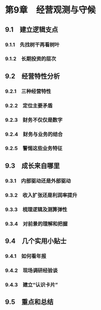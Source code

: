 # 第9章　经营观测与守候

## 9.1　建立逻辑支点

### 9.1.1　先找树干再看树叶

### 9.1.2　长期投资的层次

## 9.2　经营特性分析

### 9.2.1　三种经营特性

### 9.2.2　定位主要矛盾

### 9.2.3　财务不仅仅是数字

### 9.2.4　财务与业务的结合

### 9.2.5　警惕这些业务特征

## 9.3　成长来自哪里

### 9.3.1　内部驱动还是外部驱动

### 9.3.2　收入扩张还是利润率提升

### 9.3.3　梳理逻辑及测算弹性

### 9.3.4　对前景的理解和把握

## 9.4　几个实用小贴士

### 9.4.1　如何看年报

### 9.4.2　现场调研经验谈

### 9.4.3　建立“认识卡片”

## 9.5　重点和总结
